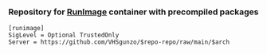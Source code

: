 ### Repository for [RunImage](https://github.com/VHSgunzo/runimage) container with precompiled packages

```
[runimage]
SigLevel = Optional TrustedOnly
Server = https://github.com/VHSgunzo/$repo-repo/raw/main/$arch
```
